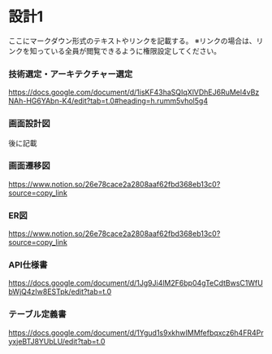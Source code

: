 # 設計1

ここにマークダウン形式のテキストやリンクを記載する。
※リンクの場合は、リンクを知っている全員が閲覧できるように権限設定してください。

### 技術選定・アーキテクチャー選定
https://docs.google.com/document/d/1isKF43haSQIqXlVDhEJ6RuMel4vBzNAh-HG6YAbn-K4/edit?tab=t.0#heading=h.rumm5vhol5g4

### 画面設計図
後に記載

### 画面遷移図
https://www.notion.so/26e78cace2a2808aaf62fbd368eb13c0?source=copy_link

### ER図
https://www.notion.so/26e78cace2a2808aaf62fbd368eb13c0?source=copy_link

### API仕様書
https://docs.google.com/document/d/1Jg9Ji4lM2F6bp04gTeCdtBwsC1WfUbWjQ4zIw8ESTpk/edit?tab=t.0

### テーブル定義書
https://docs.google.com/document/d/1Ygud1s9xkhwIMMfefbqxcz6h4FR4PryxjeBTJ8YUbLU/edit?tab=t.0